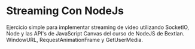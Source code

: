 # Streaming Con NodeJs

Ejercicio simple para implementar streaming de video utilizando SocketIO, Node y las API's de JavaScript 
Canvas del curso de NodeJS de Bextlan.
WindowURL, RequestAnimationFrame y GetUserMedia.
